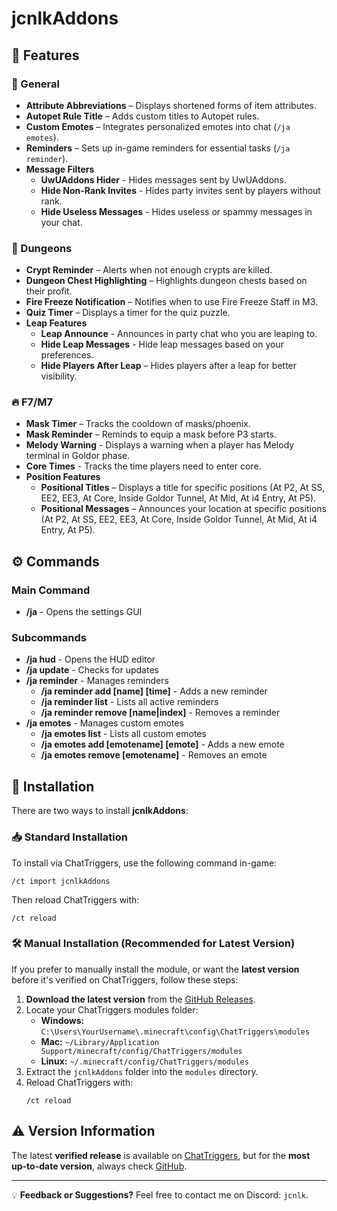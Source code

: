 # jcnlkAddons

## 📌 Features

### 🔹 General
- **Attribute Abbreviations** – Displays shortened forms of item attributes.
- **Autopet Rule Title** – Adds custom titles to Autopet rules.
- **Custom Emotes** – Integrates personalized emotes into chat (`/ja emotes`).
- **Reminders** – Sets up in-game reminders for essential tasks (`/ja reminder`).
- **Message Filters**
  - **UwUAddons Hider** - Hides messages sent by UwUAddons.
  - **Hide Non-Rank Invites** - Hides party invites sent by players without rank.
  - **Hide Useless Messages** - Hides useless or spammy messages in your chat.

### 🏰 Dungeons
- **Crypt Reminder** – Alerts when not enough crypts are killed.
- **Dungeon Chest Highlighting** – Highlights dungeon chests based on their profit.
- **Fire Freeze Notification** – Notifies when to use Fire Freeze Staff in M3.
- **Quiz Timer** – Displays a timer for the quiz puzzle.
- **Leap Features**
  - **Leap Announce** - Announces in party chat who you are leaping to.
  - **Hide Leap Messages** - Hide leap messages based on your preferences.
  - **Hide Players After Leap** – Hides players after a leap for better visibility.

### 🔥 F7/M7
- **Mask Timer** – Tracks the cooldown of masks/phoenix.
- **Mask Reminder** – Reminds to equip a mask before P3 starts.
- **Melody Warning** - Displays a warning when a player has Melody terminal in Goldor phase.
- **Core Times** - Tracks the time players need to enter core.
- **Position Features**
  - **Positional Titles** – Displays a title for specific positions (At P2, At SS, EE2, EE3, At Core, Inside Goldor Tunnel, At Mid, At i4 Entry, At P5).
  - **Positional Messages** – Announces your location at specific positions (At P2, At SS, EE2, EE3, At Core, Inside Goldor Tunnel, At Mid, At i4 Entry, At P5).

## ⚙️ Commands

### Main Command
- **/ja** - Opens the settings GUI

### Subcommands
- **/ja hud** - Opens the HUD editor
- **/ja update** - Checks for updates
- **/ja reminder** - Manages reminders
  - **/ja reminder add [name] [time]** - Adds a new reminder
  - **/ja reminder list** - Lists all active reminders
  - **/ja reminder remove [name|index]** - Removes a reminder
- **/ja emotes** - Manages custom emotes
  - **/ja emotes list** - Lists all custom emotes
  - **/ja emotes add [emotename] [emote]** - Adds a new emote
  - **/ja emotes remove [emotename]** - Removes an emote

## 🔗 Installation
There are two ways to install **jcnlkAddons**:

### 📥 Standard Installation
To install via ChatTriggers, use the following command in-game:
```
/ct import jcnlkAddons
```
Then reload ChatTriggers with:
```
/ct reload
```

### 🛠️ Manual Installation (Recommended for Latest Version)
If you prefer to manually install the module, or want the **latest version** before it's verified on ChatTriggers, follow these steps:

1. **Download the latest version** from the [GitHub Releases](https://github.com/jcnlk/jcnlkAddons/releases).
2. Locate your ChatTriggers modules folder:
   - **Windows:** `C:\Users\YourUsername\.minecraft\config\ChatTriggers\modules`
   - **Mac:** `~/Library/Application Support/minecraft/config/ChatTriggers/modules`
   - **Linux:** `~/.minecraft/config/ChatTriggers/modules`
3. Extract the `jcnlkAddons` folder into the `modules` directory.
4. Reload ChatTriggers with:
   ```
   /ct reload
   ```

## ⚠️ Version Information
The latest **verified release** is available on [ChatTriggers](https://www.chattriggers.com/modules/v/jcnlkAddons), but for the **most up-to-date version**, always check [GitHub](https://github.com/jcnlk/jcnlkAddons).

---
💡 **Feedback or Suggestions?** Feel free to contact me on Discord: `jcnlk`.
